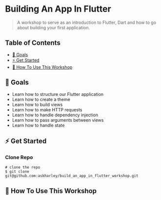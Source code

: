 # Building An App In Flutter

> A workshop to serve as an introduction to Flutter, Dart and how to go about building your first application.

## Table of Contents
* [🎯 Goals](#goals)
* [⚡ Get Started](#get-started)
* [🚀 How To Use This Workshop](#how-to-use-this-workshop)
​
## 🎯 Goals

- Learn how to structure our Flutter application
- Learn how to create a theme
- Learn how to build views
- Learn how to make HTTP requests
- Learn how to handle dependency injection
- Learn how to pass arguments between views
- Learn how to handle state


## ⚡ Get Started

### Clone Repo
```
# clone the repo
$ git clone git@github.com:askharley/build_an_app_in_flutter_workshop.git
```

## 🚀 How To Use This Workshop
